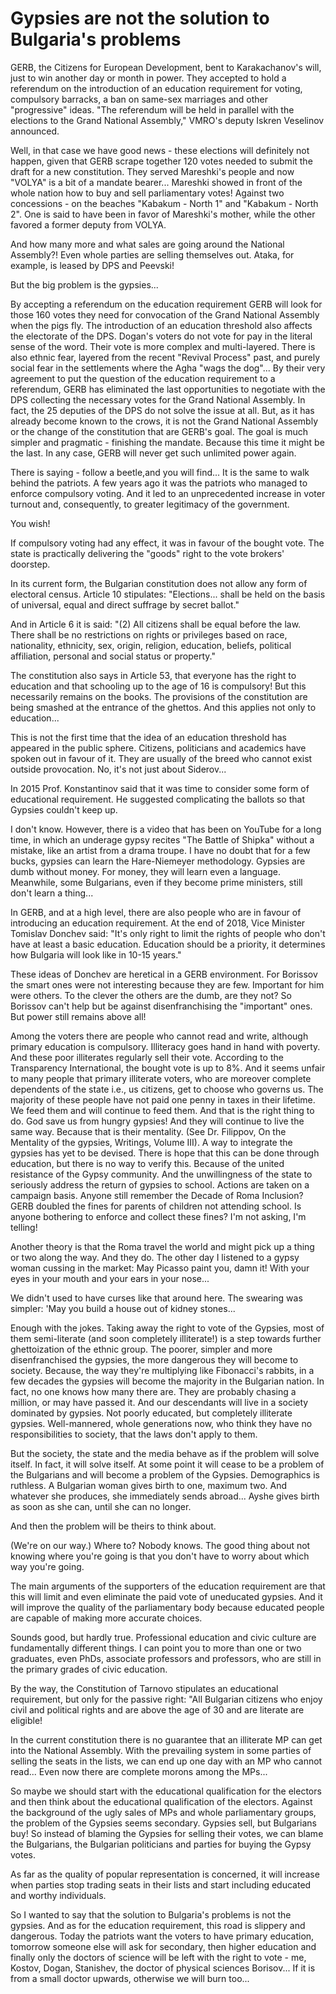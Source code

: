 <!-- # Решението на българските проблеми не са циганите -->

# Gypsies are not the solution to Bulgaria's problems

GERB, the Citizens for European Development, bent to Karakachanov's will, just to win another day or month in power. They accepted to hold a referendum on the introduction of an education requirement for voting, compulsory barracks, a ban on same-sex marriages and other "progressive" ideas. "The referendum will be held in parallel with the elections to the Grand National Assembly," VMRO's deputy Iskren Veselinov announced.
<!-- DONE -->

Well, in that case we have good news - these elections will definitely not happen, given that GERB scrape together 120 votes needed to submit the draft for a new constitution. They served Mareshki's people and now "VOLYA" is a bit of a mandate bearer... Mareshki showed in front of the whole nation how to buy and sell parliamentary votes! Against two concessions - on the beaches "Kabakum - North 1" and "Kabakum - North 2". One is said to have been in favor of Mareshki's mother, while the other favored a former deputy from VOLYA.
<!-- DONE -->

And how many more and what sales are going around the National Assembly?! Even whole parties are selling themselves out. Ataka, for example, is leased by DPS and Peevski!
<!-- DONE -->

But the big problem is the gypsies...
<!-- DONE -->

<!-- С това, че приемат референдум за образователния ценз ГЕРБ -->
By accepting a referendum on the education requirement GERB will look for those 160 votes they need for convocation of the Grand National Assembly when the pigs fly. The introduction of an education threshold also affects the electorate of the DPS. Dogan's voters do not vote for pay in the literal sense of the word. Their vote is more complex and multi-layered. There is also ethnic fear, layered from the recent "Revival Process" past, and purely social fear in the settlements where the Agha "wags the dog"... By their very agreement to put the question of the education requirement to a referendum, GERB has eliminated the last opportunities to negotiate with the DPS collecting the necessary votes for the Grand National Assembly. In fact, the 25 deputies of the DPS do not solve the issue at all. But, as it has already become known to the crows, it is not the Grand National Assembly or the change of the constitution that are GERB's goal. The goal is much simpler and pragmatic - finishing the mandate. Because this time it might be the last. In any case, GERB will never get such unlimited power again.
<!-- DONE -->

There is saying - follow a beetle,and you will find... It is the same to walk behind the patriots. A few years ago it was the patriots who managed to enforce compulsory voting. And it led to an unprecedented increase in voter turnout and, consequently, to greater legitimacy of the government.

You wish!

If compulsory voting had any effect, it was in favour of the bought vote. The state is practically delivering the "goods" right to the vote brokers' doorstep.
<!-- DONE -->

In its current form, the Bulgarian constitution does not allow any form of electoral census. Article 10 stipulates: "Elections... shall be held on the basis of universal, equal and direct suffrage by secret ballot."

And in Article 6 it is said: "(2) All citizens shall be equal before the law. There shall be no restrictions on rights or privileges based on race, nationality, ethnicity, sex, origin, religion, education, beliefs, political affiliation, personal and social status or property."

The constitution also says in Article 53, that everyone has the right to education and that schooling up to the age of 16 is compulsory! But this necessarily remains on the books. The provisions of the constitution are being smashed at the entrance of the ghettos. And this applies not only to education...
<!-- DONE -->

This is not the first time that the idea of an education threshold has appeared in the public sphere. Citizens, politicians and academics have spoken out in favour of it. They are usually of the breed who cannot exist outside provocation. No, it's not just about Siderov...

In 2015 Prof. Konstantinov said that it was time to consider some form of educational requirement. He suggested complicating the ballots so that Gypsies couldn't keep up.

I don't know. However, there is a video that has been on YouTube for a long time, in which an underage gypsy recites "The Battle of Shipka" without a mistake, like an artist from a drama troupe. I have no doubt that for a few bucks, gypsies can learn the Hare-Niemeyer methodology. Gypsies are dumb without money. For money, they will learn even a language. Meanwhile, some Bulgarians, even if they become prime ministers, still don't learn a thing...

In GERB, and at a high level, there are also people who are in favour of introducing an education requirement. At the end of 2018, Vice Minister Tomislav Donchev said: "It's only right to limit the rights of people who don't have at least a basic education. Education should be a priority, it determines how Bulgaria will look like in 10-15 years."
<!-- DONE -->

These ideas of Donchev are heretical in a GERB environment. For Borissov the smart ones were not interesting because they are few. Important for him were others. To the clever the others are the dumb, are they not? So Borissov can't help but be against disenfranchising the "important" ones. But power still remains above all!

Among the voters there are people who cannot read and write, although primary education is compulsory. Illiteracy goes hand in hand with poverty. And these poor illiterates regularly sell their vote. According to the Transparency International, the bought vote is up to 8%. And it seems unfair to many people that primary illiterate voters, who are moreover complete dependents of the state i.e., us citizens, get to choose who governs us. The majority of these people have not paid one penny in taxes in their lifetime. We feed them and will continue to feed them. And that is the right thing to do. God save us from hungry gypsies! And they will continue to live the same way. Because that is their mentality. (See Dr. Filippov, On the Mentality of the gypsies, Writings, Volume III). A way to integrate the gypsies has yet to be devised. There is hope that this can be done through education, but there is no way to verify this. Because of the united resistance of the Gypsy community. And the unwillingness of the state to seriously address the return of gypsies to school. Actions are taken on a campaign basis. Anyone still remember the Decade of Roma Inclusion? GERB doubled the fines for parents of children not attending school. Is anyone bothering to enforce and collect these fines? I'm not asking, I'm telling!

Another theory is that the Roma travel the world and might pick up a thing or two along the way. And they do. The other day I listened to a gypsy woman cussing in the market: May Picasso paint you, damn it! With your eyes in your mouth and your ears in your nose...

We didn't used to have curses like that around here. The swearing was simpler: 'May you build a house out of kidney stones...

Enough with the jokes. Taking away the right to vote of the Gypsies, most of them semi-literate (and soon completely illiterate!) is a step towards further ghettoization of the ethnic group. The poorer, simpler and more disenfranchised the gypsies, the more dangerous they will become to society. Because, the way they're multiplying like Fibonacci's rabbits, in a few decades the gypsies will become the majority in the Bulgarian nation. In fact, no one knows how many there are. They are probably chasing a million, or may have passed it. And our descendants will live in a society dominated by gypsies. Not poorly educated, but completely illiterate gypsies. Well-mannered, whole generations now, who think they have no responsibilities to society, that the laws don't apply to them.
<!-- DONE -->

But the society, the state and the media behave as if the problem will solve itself. In fact, it will solve itself. At some point it will cease to be a problem of the Bulgarians and will become a problem of the Gypsies. Demographics is ruthless. A Bulgarian woman gives birth to one, maximum two. And whatever she produces, she immediately sends abroad... Ayshe gives birth as soon as she can, until she can no longer.

And then the problem will be theirs to think about.

(We're on our way.) Where to? Nobody knows. The good thing about not knowing where you're going is that you don't have to worry about which way you're going.

The main arguments of the supporters of the education requirement are that this will limit and even eliminate the paid vote of uneducated gypsies. And it will improve the quality of the parliamentary body because educated people are capable of making more accurate choices.

Sounds good, but hardly true. Professional education and civic culture are fundamentally different things. I can point you to more than one or two graduates, even PhDs, associate professors and professors, who are still in the primary grades of civic education.

By the way, the Constitution of Tarnovo stipulates an educational requirement, but only for the passive right: "All Bulgarian citizens who enjoy civil and political rights and are above the age of 30 and are literate are eligible!

In the current constitution there is no guarantee that an illiterate MP can get into the National Assembly. With the prevailing system in some parties of selling the seats in the lists, we can end up one day with an MP who cannot read... Even now there are complete morons among the MPs...

So maybe we should start with the educational qualification for the electors and then think about the educational qualification of the electors. Against the background of the ugly sales of MPs and whole parliamentary groups, the problem of the Gypsies seems secondary. Gypsies sell, but Bulgarians buy! So instead of blaming the Gypsies for selling their votes, we can blame the Bulgarians, the Bulgarian politicians and parties for buying the Gypsy votes.

As far as the quality of popular representation is concerned, it will increase when parties stop trading seats in their lists and start including educated and worthy individuals.

So I wanted to say that the solution to Bulgaria's problems is not the gypsies. And as for the education requirement, this road is slippery and dangerous. Today the patriots want the voters to have primary education, tomorrow someone else will ask for secondary, then higher education and finally only the doctors of science will be left with the right to vote - me, Kostov, Dogan, Stanishev, the doctor of physical sciences Borisov... If it is from a small doctor upwards, otherwise we will burn too...